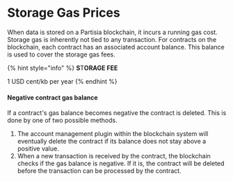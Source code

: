 # Storage Gas Prices

When data is stored on a Partisia blockchain, it incurs a running gas cost. Storage gas is inherently not tied to any transaction. For contracts on the blockchain, each contract has an associated account balance. This balance is used to cover the storage gas fees.

{% hint style="info" %}
**S**T**ORAGE FEE**

1 USD cent/kb per year
{% endhint %}

#### Negative contract gas balance <a href="#negative-contract-gas-balance" id="negative-contract-gas-balance"></a>

If a contract's gas balance becomes negative the contract is deleted. This is done by one of two possible methods.

1. The account management plugin within the blockchain system will eventually delete the contract if its balance does not stay above a positive value.
2. When a new transaction is received by the contract, the blockchain checks if the gas balance is negative. If it is, the contract will be deleted before the transaction can be processed by the contract.

